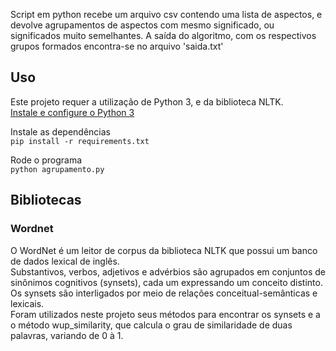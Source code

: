 
Script em python recebe um arquivo csv contendo uma lista de aspectos, e devolve agrupamentos de aspectos com mesmo significado, ou significados muito semelhantes.
A saída do algoritmo, com os respectivos grupos formados encontra-se no arquivo 'saida.txt'

## Uso

Este projeto requer a utilização de Python 3, e da biblioteca NLTK. <br>
[Instale e configure o Python 3](https://www.python.org/downloads/)

Instale as dependências <br>
`pip install -r requirements.txt`

Rode o programa <br>
`python agrupamento.py`

## Bibliotecas
### Wordnet
O WordNet é um leitor de corpus da biblioteca NLTK que possui um banco de dados lexical de inglês. <br>
Substantivos, verbos, adjetivos e advérbios são agrupados em conjuntos de sinônimos cognitivos (synsets), cada um expressando um conceito distinto. Os synsets são interligados por meio de relações conceitual-semânticas e lexicais. <br>
Foram utilizados neste projeto seus métodos para encontrar os synsets e a o método wup_similarity, que calcula o grau de similaridade de duas palavras, variando de 0 à 1.
